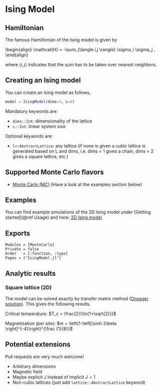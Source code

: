 # Ising Model

## Hamiltonian
The famous Hamiltonian of the Ising model is given by

\begin{align}
\mathcal{H} = -\sum_{\langle i,j \rangle} \sigma_i \sigma_j ,
\end{align}

where $\langle i, j \rangle$ indicates that the sum has to be taken over nearest neighbors.

## Creating an Ising model
You can create an Ising model as follows,
```julia
model = IsingModel(dims=2, L=8)
```

Mandatory keywords are:

* `dims::Int`: dimensionality of the lattice
* `L::Int`: linear system size

Optional keywords are:

* `l<:AbstractLattice`: any lattice (if none is given a cubic lattice is generated based on L and dims, i.e. dims = 1 gives a chain, dims = 2 gives a  square lattice, etc.)

## Supported Monte Carlo flavors

 * [Monte Carlo (MC)](@ref) (Have a look at the examples section below)

## Examples

You can find example simulations of the 2D Ising model under [Getting started](@ref Usage) and here: [2D Ising model](@ref).

## Exports

```@autodocs
Modules = [MonteCarlo]
Private = false
Order   = [:function, :type]
Pages = ["IsingModel.jl"]
```

## Analytic results

### Square lattice (2D)

The model can be solved exactly by transfer matrix method ([Onsager solution](https://en.wikipedia.org/wiki/Ising_model#Onsager's_exact_solution)). This gives the following results.

Critical temperature: $T_c = \frac{2}{\ln{1+\sqrt{2}}}$

Magnetization (per site): $m = \left(1-\left[\sinh 2\beta \right]^{-4}\right)^{\frac {1}{8}}$

## Potential extensions

Pull requests are very much welcome!

* Arbitrary dimensions
* Magnetic field
* Maybe explicit $J$ instead of implicit $J=1$
* Non-cubic lattices (just add `lattice::AbstractLattice` keyword)
